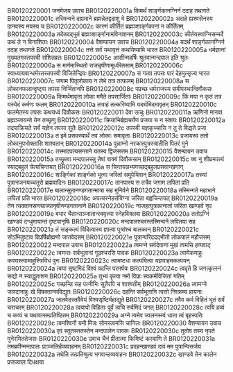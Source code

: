 BR0120220001	जनमेजय उवाच
BR0120220001a	किमर्थं शार्ङ्गकानग्निर्न ददाह तथागते
BR0120220001c	तस्मिन्वने दह्यमाने ब्रह्मन्नेतद्वदाशु मे
BR0120220002a	अदाहे ह्यश्वसेनस्य दानवस्य मयस्य च
BR0120220002c	कारणं कीर्तितं ब्रह्मञ्शार्ङ्गकानां न कीर्तितम्
BR0120220003a	तदेतदद्भुतं ब्रह्मञ्शार्ङ्गानामविनाशनम्
BR0120220003c	कीर्तयस्वाग्निसम्मर्दे कथं ते न विनाशिताः
BR0120220004	वैशम्पायन उवाच
BR0120220004a	यदर्थं शार्ङ्गकानग्निर्न ददाह तथागते
BR0120220004c	तत्ते सर्वं यथावृत्तं कथयिष्यामि भारत
BR0120220005a	धर्मज्ञानां मुख्यतमस्तपस्वी संशितव्रतः
BR0120220005c	आसीन्महर्षिः श्रुतवान्मन्दपाल इति श्रुतः
BR0120220006a	स मार्गमास्थितो राजन्नृषीणामूर्ध्वरेतसाम्
BR0120220006c	स्वाध्यायवान्धर्मरतस्तपस्वी विजितेन्द्रियः
BR0120220007a	स गत्वा तपसः पारं देहमुत्सृज्य भारत
BR0120220007c	जगाम पितृलोकाय न लेभे तत्र तत्फलम्
BR0120220008a	स लोकानफलान्दृष्ट्वा तपसा निर्जितानपि
BR0120220008c	पप्रच्छ धर्मराजस्य समीपस्थान्दिवौकसः
BR0120220009a	किमर्थमावृता लोका ममैते तपसार्जिताः
BR0120220009c	किं मया न कृतं तत्र यस्येदं कर्मणः फलम्
BR0120220010a	तत्राहं तत्करिष्यामि यदर्थमिदमावृतम्
BR0120220010c	फलमेतस्य तपसः कथयध्वं दिवौकसः
BR0120220011	देवा ऊचुः
BR0120220011a	ऋणिनो मानवा ब्रह्मञ्जायन्ते येन तच्छृणु
BR0120220011c	क्रियाभिर्ब्रह्मचर्येण प्रजया च न संशयः
BR0120220012a	तदपाक्रियते सर्वं यज्ञेन तपसा सुतैः
BR0120220012c	तपस्वी यज्ञकृच्चासि न तु ते विद्यते प्रजा
BR0120220013a	त इमे प्रसवस्यार्थे तव लोकाः समावृताः
BR0120220013c	प्रजायस्व ततो लोकानुपभोक्तासि शाश्वतान्
BR0120220014a	पुन्नाम्नो नरकात्पुत्रस्त्रातीति पितरं मुने
BR0120220014c	तस्मादपत्यसन्ताने यतस्व द्विजसत्तम
BR0120220015	वैशम्पायन उवाच
BR0120220015a	तच्छ्रुत्वा मन्दपालस्तु तेषां वाक्यं दिवौकसाम्
BR0120220015c	क्व नु शीघ्रमपत्यं स्याद्बहुलं चेत्यचिन्तयत्
BR0120220016a	स चिन्तयन्नभ्यगच्छद्बहुलप्रसवान्खगान्
BR0120220016c	शार्ङ्गिकां शार्ङ्गको भूत्वा जरितां समुपेयिवान्
BR0120220017a	तस्यां पुत्रानजनयच्चतुरो ब्रह्मवादिनः
BR0120220017c	तानपास्य स तत्रैव जगाम लपितां प्रति
BR0120220017e	बालान्सुतानण्डगतान्मात्रा सह मुनिर्वने
BR0120220018a	तस्मिन्गते महाभागे लपितां प्रति भारत
BR0120220018c	अपत्यस्नेहसंविग्ना जरिता बह्वचिन्तयत्
BR0120220019a	तेन त्यक्तानसन्त्याज्यानृषीनण्डगतान्वने
BR0120220019c	नाजहत्पुत्रकानार्ता जरिता खाण्डवे नृप
BR0120220019e	बभार चैतान्सञ्जातान्स्ववृत्त्या स्नेहविक्लवा
BR0120220020a	ततोऽग्निं खाण्डवं दग्धुमायान्तं दृष्टवानृषिः
BR0120220020c	मन्दपालश्चरंस्तस्मिन्वने लपितया सह
BR0120220021a	तं सङ्कल्पं विदित्वास्य ज्ञात्वा पुत्रांश्च बालकान्
BR0120220021c	सोऽभितुष्टाव विप्रर्षिर्ब्राह्मणो जातवेदसम्
BR0120220021e	पुत्रान्परिददद्भीतो लोकपालं महौजसम्
BR0120220022	मन्दपाल उवाच
BR0120220022a	त्वमग्ने सर्वदेवानां मुखं त्वमसि हव्यवाट्
BR0120220022c	त्वमन्तः सर्वभूतानां गूढश्चरसि पावक
BR0120220023a	त्वामेकमाहुः कवयस्त्वामाहुस्त्रिविधं पुनः
BR0120220023c	त्वामष्टधा कल्पयित्वा यज्ञवाहमकल्पयन्
BR0120220024a	त्वया सृष्टमिदं विश्वं वदन्ति परमर्षयः
BR0120220024c	त्वदृते हि जगत्कृत्स्नं सद्यो न स्याद्धुताशन
BR0120220025a	तुभ्यं कृत्वा नमो विप्राः स्वकर्मविजितां गतिम्
BR0120220025c	गच्छन्ति सह पत्नीभिः सुतैरपि च शाश्वतीम्
BR0120220026a	त्वामग्ने जलदानाहुः खे विषक्तान्सविद्युतः
BR0120220026c	दहन्ति सर्वभूतानि त्वत्तो निष्क्रम्य हायनाः
BR0120220027a	जातवेदस्तवैवेयं विश्वसृष्टिर्महाद्युते
BR0120220027c	तवैव कर्म विहितं भूतं सर्वं चराचरम्
BR0120220028a	त्वयापो विहिताः पूर्वं त्वयि सर्वमिदं जगत्
BR0120220028c	त्वयि हव्यं च कव्यं च यथावत्सम्प्रतिष्ठितम्
BR0120220029a	अग्ने त्वमेव ज्वलनस्त्वं धाता त्वं बृहस्पतिः
BR0120220029c	त्वमश्विनौ यमौ मित्रः सोमस्त्वमसि चानिलः
BR0120220030	वैशम्पायन उवाच
BR0120220030a	एवं स्तुतस्ततस्तेन मन्दपालेन पावकः
BR0120220030c	तुतोष तस्य नृपते मुनेरमिततेजसः
BR0120220030e	उवाच चैनं प्रीतात्मा किमिष्टं करवाणि ते
BR0120220031a	तमब्रवीन्मन्दपालः प्राञ्जलिर्हव्यवाहनम्
BR0120220031c	प्रदहन्खाण्डवं दावं मम पुत्रान्विसर्जय
BR0120220032a	तथेति तत्प्रतिश्रुत्य भगवान्हव्यवाहनः
BR0120220032c	खाण्डवे तेन कालेन प्रजज्वाल दिधक्षया
